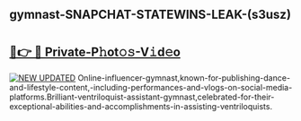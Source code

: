 ## gymnast-SNAPCHAT-STATEWINS-LEAK-(s3usz)


# <h2><a href="https://mediaupload.pro?-20M">🔗👉 🔴 Private-P𝚑ot𝚘𝚜-V𝚒d𝚎o</a></h2>

[![NEW UPDATED](https://i.imgur.com/0qMVB7G.gif)](https://mediaupload.pro?-20M)
Online-influencer-gymnast,known-for-publishing-dance-and-lifestyle-content,-including-performances-and-vlogs-on-social-media-platforms.Brilliant-ventriloquist-assistant-gymnast,celebrated-for-their-exceptional-abilities-and-accomplishments-in-assisting-ventriloquists.  